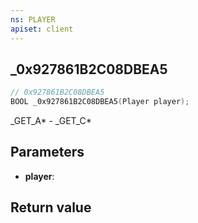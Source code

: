 ```yaml
---
ns: PLAYER
apiset: client
---
```

## _0x927861B2C08DBEA5

```c
// 0x927861B2C08DBEA5
BOOL _0x927861B2C08DBEA5(Player player);
```

_GET_A* - _GET_C*

## Parameters
* **player**:

## Return value